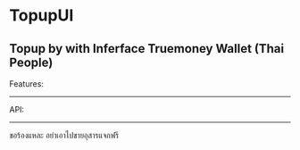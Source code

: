 # TopupUI
<h2>Topup by with Inferface Truemoney Wallet (Thai People)</h2>
Features:




---------------------------------------------------------------------------------------
API:

---------------------------------------------------------------------------------------
 ขอร้องแหละ อย่าเอาไปขายอุสารแจกฟรี 
